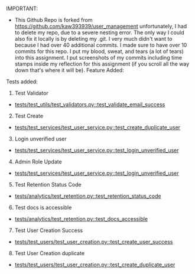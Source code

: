 IMPORTANT: 
- This Github Repo is forked from https://github.com/kaw393939/user_management unfortunately, I had to delete my repo, due to a severe nesting error. The only way I could also fix it locally is by deleting my .git. I very much didn't want to because I had over 40 additional commits. I made sure to have over 10 commits for this repo. I put my blood, sweat, and tears (a lot of tears) into this assignment. I put screenshots of my commits including time stamps inside my reflection for this assignment (if you scroll all the way down that's where it will be). 
Feature Added: 


Tests added: 

1. Test Validator
- [tests/test_utils/test_validators.py::test_validate_email_success](https://github.com/daniellescalera/scalera_final/blob/main/tests/test_utils/test_validators.py#L8)
 
 2. Test Create
- [tests/test_services/test_user_service.py::test_create_duplicate_user](https://github.com/daniellescalera/scalera_final/blob/main/tests/test_services/test_user_service.py#L36)

3. Login unverified user
- [tests/test_services/test_user_service.py::test_login_unverified_user](https://github.com/daniellescalera/scalera_final/blob/main/tests/test_services/test_user_service.py#L69)

4. Admin Role Update 
- [tests/test_services/test_user_service.py::test_login_unverified_user](https://github.com/daniellescalera/scalera_final/blob/main/tests/test_services/test_user_service.py#L69)

5. Test Retention Status Code
- [tests/analytics/test_retention.py::test_retention_status_code](https://github.com/daniellescalera/scalera_final/blob/main/tests/analytics/test_retention.py#L6)

6. Test docs is accessible
- [tests/analytics/test_retention.py::test_docs_accessible](https://github.com/daniellescalera/scalera_final/blob/main/tests/analytics/test_retention.py#L14)

7. Test User Creation Success
- [tests/test_users/test_user_creation.py::test_create_user_success](https://github.com/daniellescalera/scalera_final/blob/main/tests/test_users/test_user_creation.py#L6)

8. Test User Creation duplicate
- [tests/test_users/test_user_creation.py::test_create_duplicate_user](https://github.com/daniellescalera/scalera_final/blob/main/tests/test_users/test_user_creation.py#L18)


